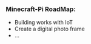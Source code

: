 <h3> Minecraft-Pi RoadMap:</h3>
<ul>
  <li> Building works with IoT </li>
  <li> Create a digital photo frame </li>
  <li> ... </li> 
  
</ul>
  
